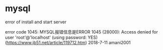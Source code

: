 # mysql
error of install and start server

error code 1045: MYSQL报错信息是ERROR 1045 (28000): Access denied for user 'root'@'localhost' (using password: YES)(https://www.jb51.net/article/119712.htm)
2018-7-11
amani2001
